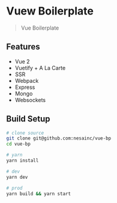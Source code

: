 # Vuew Boilerplate

> Vue Boilerplate

## Features

* Vue 2
* Vuetify + A La Carte
* SSR
* Webpack
* Express
* Mongo
* Websockets

## Build Setup

``` bash
# clone source
git clone git@github.com:nesainc/vue-bp
cd vue-bp

# yarn
yarn install

# dev
yarn dev

# prod
yarn build && yarn start
```

